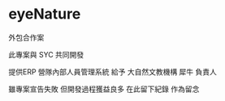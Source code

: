 # eyeNature

外包合作案

此專案與 SYC 共同開發

提供ERP 營隊內部人員管理系統 給予 大自然文教機構 犀牛 負責人

雖專案宣告失敗
但開發過程獲益良多 在此留下紀錄 作為留念

